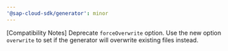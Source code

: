 ```yaml
---
'@sap-cloud-sdk/generator': minor
---
```


[Compatibility Notes] Deprecate `forceOverwrite` option. Use the new option `overwrite` to set if the generator will overwrite existing files instead.
